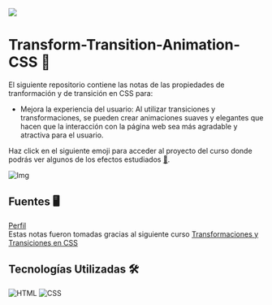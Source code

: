 ![](https://visitor-badge.glitch.me/badge?page_id=juanma010901.Transform-Transition-Animation-CSS)

# Transform-Transition-Animation-CSS 🚀

El siguiente repositorio contiene las notas de las propiedades de tranformación y de transición en CSS para:
- Mejora la experiencia del usuario: Al utilizar transiciones y transformaciones, se pueden crear animaciones suaves y elegantes que hacen
que la interacción con la página web sea más agradable y atractiva para el usuario.

Haz click en el siguiente emoji para acceder al proyecto del curso donde podrás ver algunos de los efectos estudiados [🧰](https://juanma010901.github.io/Transform-Transition-Animation-CSS/).

![Img](https://user-images.githubusercontent.com/119358374/218343515-17b017d1-79b0-4342-885f-b9359ff53f50.png)

## Fuentes 🖥️

[Perfil](https://platzi.com/p/juanma0109/)
</br>
Estas notas fueron tomadas gracias al siguiente curso [Transformaciones y Transiciones en CSS](https://platzi.com/cursos/transformaciones-transiciones-css/)

## Tecnologías Utilizadas 🛠️
![HTML](https://img.shields.io/badge/HTML5-E34F26?style=for-the-badge&logo=html5&logoColor=white)
![CSS](https://img.shields.io/badge/CSS3-1572B6?style=for-the-badge&logo=css3&logoColor=white)
